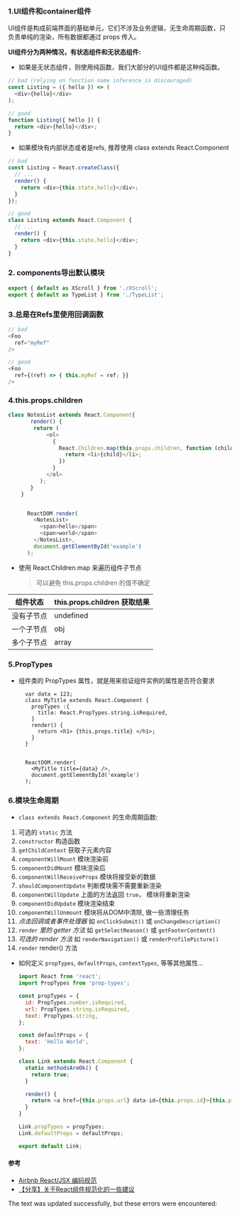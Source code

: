 ### 1.UI组件和container组件

UI组件是构成前端界面的基础单元，它们不涉及业务逻辑，无生命周期函数，只负责单纯的渲染，所有数据都通过 props 传入。

**UI组件分为两种情况，有状态组件和无状态组件:**

-   如果是无状态组件，则使用纯函数，我们大部分的UI组件都是这种纯函数。

```js
// bad (relying on function name inference is discouraged)
const Listing = ({ hello }) => (
  <div>{hello}</div>
);

// good
function Listing({ hello }) {
  return <div>{hello}</div>;
}
```

-   如果模块有内部状态或者是refs, 推荐使用 class extends React.Component

```js
// bad
const Listing = React.createClass({
  // ...
  render() {
    return <div>{this.state.hello}</div>;
  }
});

// good
class Listing extends React.Component {
  // ...
  render() {
    return <div>{this.state.hello}</div>;
  }
}
```

### 2\. components导出默认模块

```js
export { default as XScroll } from './XScroll';
export { default as TypeList } from './TypeList';
```

### 3.总是在Refs里使用回调函数

```js
// bad
<Foo
  ref="myRef"
/>

// good
<Foo
  ref={(ref) => { this.myRef = ref; }}
/>
```

### 4.this.props.children

```js
class NotesList extends React.Component{
       render() {
        return (
            <ol>
              {
                React.Children.map(this.props.children, function (child) {
                  return <li>{child}</li>;
                })
              }
            </ol>
          );
       }
    }


      ReactDOM.render(
        <NotesList>
          <span>hello</span>
          <span>world</span>
        </NotesList>,
        document.getElementById('example')
      );
```

-   使用 React.Children.map 来遍历组件子节点
    
    > 可以避免 this.props.children 的值不确定
    

| 组件状态 | this.props.children 获取结果 |
| --- | --- |
| 没有子节点 | undefined |
| 一个子节点 | obj |
| 多个子节点 | array |

### 5.PropTypes

-   组件类的 PropTypes 属性，就是用来验证组件实例的属性是否符合要求

          var data = 123;
          class MyTitle extends React.Component {
            propTypes :{
              title: React.PropTypes.string.isRequired,
            }
            render() {
              return <h1> {this.props.title} </h1>;
            }
          }
    
    
          ReactDOM.render(
            <MyTitle title={data} />,
            document.getElementById('example')
          );
    

### 6.模块生命周期

-   `class extends React.Component` 的生命周期函数:

1.  可选的 `static` 方法
2.  `constructor` 构造函数
3.  `getChildContext` 获取子元素内容
4.  `componentWillMount` 模块渲染前
5.  `componentDidMount` 模块渲染后
6.  `componentWillReceiveProps` 模块将接受新的数据
7.  `shouldComponentUpdate` 判断模块需不需要重新渲染
8.  `componentWillUpdate` 上面的方法返回 `true`， 模块将重新渲染
9.  `componentDidUpdate` 模块渲染结束
10.  `componentWillUnmount` 模块将从DOM中清除, 做一些清理任务
11.  _点击回调或者事件处理器_ 如 `onClickSubmit()` 或 `onChangeDescription()`
12.  _`render` 里的 getter 方法_ 如 `getSelectReason()` 或 `getFooterContent()`
13.  _可选的 render 方法_ 如 `renderNavigation()` 或 `renderProfilePicture()`
14.  `render` render() 方法

-   如何定义 `propTypes`, `defaultProps`, `contextTypes`, 等等其他属性...
    
    ```js
    import React from 'react';
    import PropTypes from 'prop-types';
    
    const propTypes = {
      id: PropTypes.number.isRequired,
      url: PropTypes.string.isRequired,
      text: PropTypes.string,
    };
    
    const defaultProps = {
      text: 'Hello World',
    };
    
    class Link extends React.Component {
      static methodsAreOk() {
        return true;
      }
    
      render() {
        return <a href={this.props.url} data-id={this.props.id}>{this.props.text}</a>;
      }
    }
    
    Link.propTypes = propTypes;
    Link.defaultProps = defaultProps;
    
    export default Link;
    ```
    

#### 参考

-   [Airbnb React/JSX 编码规范](https://github.com/JasonBoy/javascript/blob/master/react/README.md#ordering-react-%E6%A8%A1%E5%9D%97%E7%94%9F%E5%91%BD%E5%91%A8%E6%9C%9F)
-   [【分享】关于React组件规范化的一些建议](https://github.com/minooo/React-Study/issues/6)

The text was updated successfully, but these errors were encountered:
